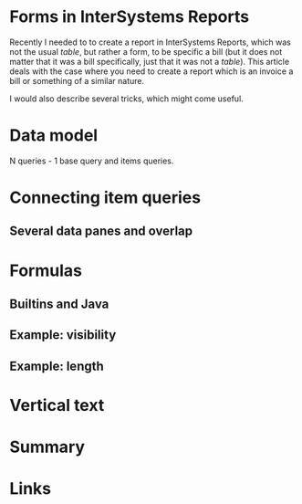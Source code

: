 # Forms in InterSystems Reports

Recently I needed to to create a report in InterSystems Reports, which was not the usual _table_, but rather a form, to be specific a bill (but it does not matter that it was a bill specifically, just that it was not a _table_). This article deals with the case where you need to create a report which is an invoice a bill or something of a similar nature. 

I would also describe several tricks, which might come useful.

# Data model

N queries - 1 base query and items queries.

# Connecting item queries

## Several data panes and overlap

# Formulas

## Builtins and Java

## Example: visibility

## Example: length

# Vertical text

# Summary

# Links
